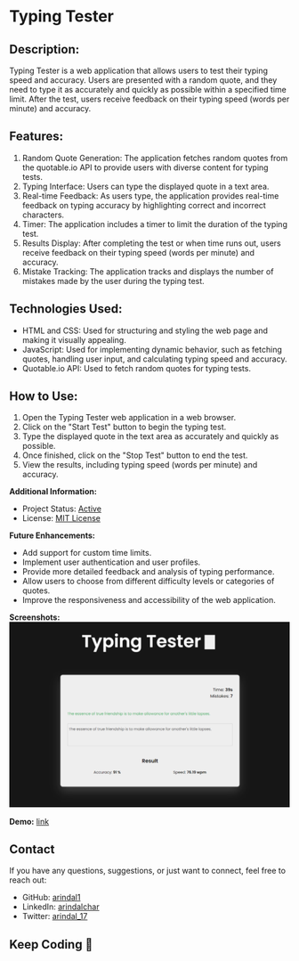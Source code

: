 # Typing Tester

## Description:
Typing Tester is a web application that allows users to test their typing speed and accuracy. Users are presented with a random quote, and they need to type it as accurately and quickly as possible within a specified time limit. After the test, users receive feedback on their typing speed (words per minute) and accuracy.

## Features:
1. Random Quote Generation: The application fetches random quotes from the quotable.io API to provide users with diverse content for typing tests.
2. Typing Interface: Users can type the displayed quote in a text area.
3. Real-time Feedback: As users type, the application provides real-time feedback on typing accuracy by highlighting correct and incorrect characters.
4. Timer: The application includes a timer to limit the duration of the typing test.
5. Results Display: After completing the test or when time runs out, users receive feedback on their typing speed (words per minute) and accuracy.
6. Mistake Tracking: The application tracks and displays the number of mistakes made by the user during the typing test.

## Technologies Used:
- HTML and CSS: Used for structuring and styling the web page and making it visually appealing.
- JavaScript: Used for implementing dynamic behavior, such as fetching quotes, handling user input, and calculating typing speed and accuracy.
- Quotable.io API: Used to fetch random quotes for typing tests.

## How to Use:
1. Open the Typing Tester web application in a web browser.
2. Click on the "Start Test" button to begin the typing test.
3. Type the displayed quote in the text area as accurately and quickly as possible.
4. Once finished, click on the "Stop Test" button to end the test.
5. View the results, including typing speed (words per minute) and accuracy.

**Additional Information:**
- Project Status: [Active](https://www.arindal1.github.io/typing-tester-webapp/)
- License: [MIT License](LICENSE)

**Future Enhancements:**
- Add support for custom time limits.
- Implement user authentication and user profiles.
- Provide more detailed feedback and analysis of typing performance.
- Allow users to choose from different difficulty levels or categories of quotes.
- Improve the responsiveness and accessibility of the web application.

**Screenshots:** <br>
![image](res/1.png)

**Demo:** [link](https://www.arindal1.github.io/typing-tester-webapp/)

## Contact

If you have any questions, suggestions, or just want to connect, feel free to reach out:

- GitHub: [arindal1](https://github.com/arindal1)
- LinkedIn: [arindalchar](https://www.linkedin.com/in/arindalchar/)
- Twitter: [arindal_17](https://twitter.com/arindal_17)

## Keep Coding 🚀
